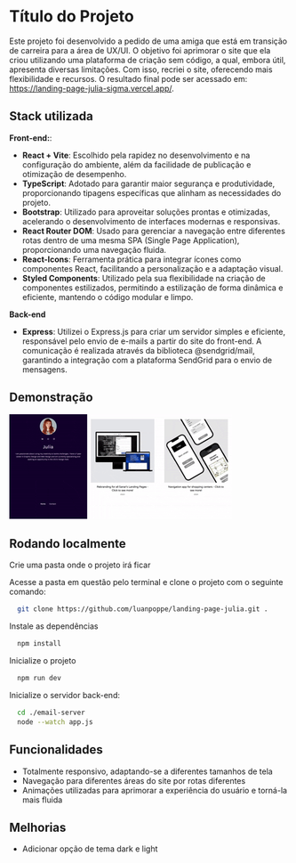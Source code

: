 
# Título do Projeto

Este projeto foi desenvolvido a pedido de uma amiga que está em transição de carreira para a área de UX/UI. O objetivo foi aprimorar o site que ela criou utilizando uma plataforma de criação sem código, a qual, embora útil, apresenta diversas limitações. Com isso, recriei o site, oferecendo mais flexibilidade e recursos. O resultado final pode ser acessado em: https://landing-page-julia-sigma.vercel.app/.

## Stack utilizada

**Front-end:**:
- **React + Vite**: Escolhido pela rapidez no desenvolvimento e na configuração do ambiente, além da facilidade de publicação e otimização de desempenho.
- **TypeScript**: Adotado para garantir maior segurança e produtividade, proporcionando tipagens específicas que alinham as necessidades do projeto.
- **Bootstrap**: Utilizado para aproveitar soluções prontas e otimizadas, acelerando o desenvolvimento de interfaces modernas e responsivas.
- **React Router DOM**: Usado para gerenciar a navegação entre diferentes rotas dentro de uma mesma SPA (Single Page Application), proporcionando uma navegação fluida.
- **React-Icons**: Ferramenta prática para integrar ícones como componentes React, facilitando a personalização e a adaptação visual.
- **Styled Components**: Utilizado pela sua flexibilidade na criação de componentes estilizados, permitindo a estilização de forma dinâmica e eficiente, mantendo o código modular e limpo.

**Back-end**
- **Express**: Utilizei o Express.js para criar um servidor simples e eficiente, responsável pelo envio de e-mails a partir do site do front-end. A comunicação é realizada através da biblioteca @sendgrid/mail, garantindo a integração com a plataforma SendGrid para o envio de mensagens.

## Demonstração
![alt text](public/previa-site-julia.gif)

## Rodando localmente

Crie uma pasta onde o projeto irá ficar

Acesse a pasta em questão pelo terminal e clone o projeto com o seguinte comando:
```bash
  git clone https://github.com/luanpoppe/landing-page-julia.git .
```

Instale as dependências
```bash
  npm install
```

Inicialize o projeto

```bash
  npm run dev
```

Inicialize o servidor back-end:
```bash
  cd ./email-server
  node --watch app.js
```

## Funcionalidades
- Totalmente responsivo, adaptando-se a diferentes tamanhos de tela
- Navegação para diferentes áreas do site por rotas diferentes
- Animações utilizadas para aprimorar a experiência do usuário e torná-la mais fluida


## Melhorias
- Adicionar opção de tema dark e light
